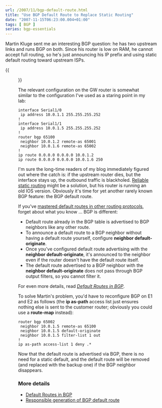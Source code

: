 ```yaml
---
url: /2007/11/bgp-default-route.html
title: "Use BGP Default Route to Replace Static Routing"
date: "2007-11-15T06:23:00.004+01:00"
tags: [ BGP ]
series: bgp-essentials
---
```

Martin Kluge sent me an interesting BGP question: he has two upstream links and runs BGP on both. Since his router is low on RAM, he cannot accept full routing, so he's just announcing his IP prefix and using static default routing toward upstream ISPs.

{{<figure src="/2007/11/bgp_1.jpg" caption="Static default routing toward upstream ISP">}}
<!--more-->
The relevant configuration on the GW router is somewhat similar to the configuration I've used as a staring point in my lab:

``` code
interface Serial1/0
 ip address 10.0.1.1 255.255.255.252
!
interface Serial1/1
 ip address 10.0.1.5 255.255.255.252
!
router bgp 65100
 neighbor 10.0.1.2 remote-as 65001
 neighbor 10.0.1.6 remote-as 65002
!
ip route 0.0.0.0 0.0.0.0 10.0.1.2
ip route 0.0.0.0 0.0.0.0 10.0.1.6 250
```

I'm sure the long-time readers of my blog immediately figured out where the catch is: if the upstream router dies, but the interface stays up, the outbound traffic is blackholed. [Reliable static routing](https://blog.ipspace.net/2007/02/reliable-static-routing.html) might be a solution, but his router is running an old IOS version. Obviously it's time for yet another rarely known BGP feature: the BGP default route.

If you've [mastered default routes in other routing protocols](https://blog.ipspace.net/2007/06/inserting-default-route-into-ospf.html), forget about what you know … BGP is different:

-   Default route already in the BGP table is advertised to BGP neighbors like any other route.
-   To announce a default route to a BGP neighbor without having a default route yourself, configure **neighbor default-originate**.
-   Once you've configured default route advertising with the **neighbor default-originate**, it's announced to the neighbor even if the router doesn't have the default route itself.
-   The default route advertised to a BGP neighbor with the **neighbor default-originate** does not pass through BGP output filters, so you cannot filter it.

For even more details, read [_Default Routes in BGP_](https://www.ipspace.net/kb/tag/BGP/Default_Route.html).

To solve Martin's problem, you'd have to reconfigure BGP on E1 and E2 as follows (the **ip as-path** access list just ensures nothing else is sent to the customer router; obviously you could use a **route-map** instead):

``` code
router bgp 65002
 neighbor 10.0.1.5 remote-as 65100
 neighbor 10.0.1.5 default-originate
 neighbor 10.0.1.5 filter-list 1 out
!
ip as-path access-list 1 deny .*
```

Now that the default route is advertised via BGP, there is no need for a static default, and the default route will be removed (and replaced with the backup one) if the BGP neighbor disappears.

### More details

* [Default Routes in BGP](https://www.ipspace.net/kb/tag/BGP/Default_Route.html)
* [Responsible generation of BGP default route](https://blog.ipspace.net/2011/09/responsible-generation-of-bgp-default.html)
